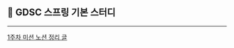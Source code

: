 ## 📕 GDSC 스프링 기본 스터디

---

[1주차 미션 노션 정리 글](https://k-1week.notion.site/1-db1a919bfb8d4d0683407e6639f27fd3?pvs=4)